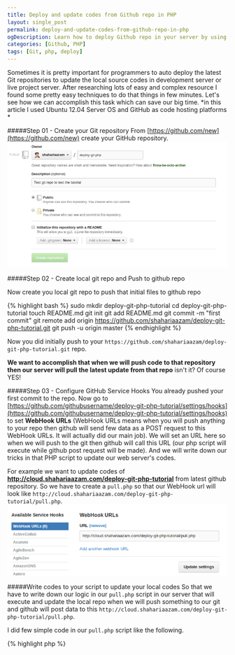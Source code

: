 ```yaml
---
title: Deploy and update codes from Github repo in PHP
layout: single_post
permalink: deploy-and-update-codes-from-github-repo-in-php
ogDescription: Learn how to deploy Github repo in your server by using your simple PHP script and Github Service Hooks. Easy and most important things for PHP programmers.
categories: [Github, PHP]
tags: [Git, php, deploy]
---
```


Sometimes it is pretty important for programmers to auto deploy the latest Git repositories to update the local source codes in development server or live project server. After researching lots of easy and complex resource I found some pretty easy techniques to do that things in few minutes. Let's see how we can accomplish this task which can save our big time.
	*in this article I used Ubuntu 12.04 Server OS and GitHub as code hosting platforms *

#####Step 01 - Create your Git repository
From [https://github.com/new](https://github.com/new) create your GitHub repository.
![Create public git in GitHub](/assets/img/public/create-public-git-in-github.png)

#####Step 02 - Create local git repo and Push to github repo

Now create you local git repo to push that initial files to github repo

{% highlight bash %}
sudo mkdir deploy-git-php-tutorial
cd deploy-git-php-tutorial
touch README.md
git init
git add README.md
git commit -m "first commit"
git remote add origin https://github.com/shahariaazam/deploy-git-php-tutorial.git
git push -u origin master
{% endhighlight %}

Now you did initially push to your `https://github.com/shahariaazam/deploy-git-php-tutorial.git` repo.

**We want to accomplish that when we will push code to that repository then our server will pull the latest update from that repo** isn't it? Of course YES!

#####Step 03 - Configure GitHub Service Hooks
You already pushed your first commit to the repo. Now go to [https://github.com/githubusername/deploy-git-php-tutorial/settings/hooks](https://github.com/githubusername/deploy-git-php-tutorial/settings/hooks) to set **WebHook URLs** (WebHook URLs means when you will push anything to your repo then github will send few data as a POST request to this WebHook URLs. It will actually did our main job). We will set an URL here so when we will push to the git then github will call this URL (our php script will execute while github post request will be made). And we will write down our tricks in that PHP script to update our web server's codes.

For example we want to update codes of **http://cloud.shahariaazam.com/deploy-git-php-tutorial** from latest github repository. So we have to create a `pull.php` so that our WebHook url will look like `http://cloud.shahariaazam.com/deploy-git-php-tutorial/pull.php`.
![Add Service hook url in Github](/assets/img/public/add-github-service-hooks.png)

#####Write codes to your script to update your local codes
So that we have to write down our logic in our `pull.php` script in our server that will execute and update the local repo when we will push something to our git and github will post data to this `http://cloud.shahariaazam.com/deploy-git-php-tutorial/pull.php`.

I did few simple code in our `pull.php` script like the following.

{% highlight php %}
<?php
// write few logic to make strong security
exec('git pull');
{% endhighlight %}

You can think that I am gonna crazy because of direct use of `exec()` function. But believe me you can make few strong security to make it more secured to run this command. You can check whether it is coming from github or not or restricted it with few secret key or anything whatever you can find out by browsing your brain. lol.  I just made it to test myself with simple techniques. I didn't yet use it for any of my real-life project. But I will surely do few security checkup before executing this `exec()` function. Please don't tell me *fool* &#58;P.

#####Check the result
Now all done! Now you need to test the result by yourself. To see the result you have to push something to your git. And when you will push something to your git by using `git push` command then GitHub will trigger your previously mentioned WebHook URL and your script will run the `git pull` command and your local repository will be updated.

Now make a new file like `test.php` with any sample code to test.
{% highlight php %}
#create a file test.php and write something like echo 'hello world' in that file and push to github
sudo vim test.php
git add test.php
git commit -m "test commit"
git push -u origin master
{% endhighlight %}

Now you have pushed something to your git from your local PC. Now just from your browser go to `http://yourserverurl.com/test.php` in this case I used `http://cloud.shahariaazam.com/deploy-git-php-tutorial/test.php` then you will see that your latest push'ed code has been update to your remote working server and `test.php` is outputting *hello world*. 

	The whole process will be done automatically each time when you will push something to your repo. 

Write your comments in this article if you have any question, suggestions. Happy coding!